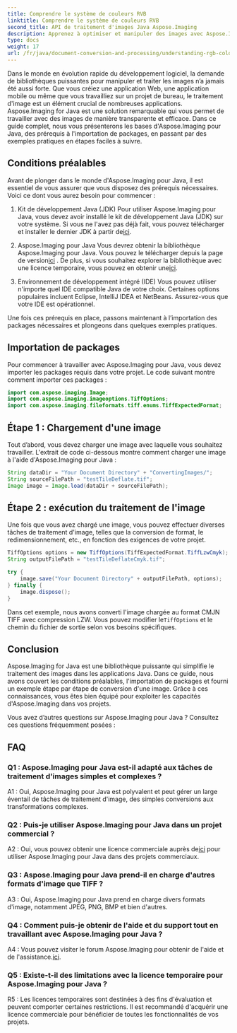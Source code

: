 ```yaml
---
title: Comprendre le système de couleurs RVB
linktitle: Comprendre le système de couleurs RVB
second_title: API de traitement d'images Java Aspose.Imaging
description: Apprenez à optimiser et manipuler des images avec Aspose.Imaging pour Java. Commencez avec notre guide étape par étape.
type: docs
weight: 17
url: /fr/java/document-conversion-and-processing/understanding-rgb-color-system/
---
```

Dans le monde en évolution rapide du développement logiciel, la demande de bibliothèques puissantes pour manipuler et traiter les images n’a jamais été aussi forte. Que vous créiez une application Web, une application mobile ou même que vous travailliez sur un projet de bureau, le traitement d'image est un élément crucial de nombreuses applications. Aspose.Imaging for Java est une solution remarquable qui vous permet de travailler avec des images de manière transparente et efficace. Dans ce guide complet, nous vous présenterons les bases d'Aspose.Imaging pour Java, des prérequis à l'importation de packages, en passant par des exemples pratiques en étapes faciles à suivre.

## Conditions préalables

Avant de plonger dans le monde d'Aspose.Imaging pour Java, il est essentiel de vous assurer que vous disposez des prérequis nécessaires. Voici ce dont vous aurez besoin pour commencer :

1. Kit de développement Java (JDK)
 Pour utiliser Aspose.Imaging pour Java, vous devez avoir installé le kit de développement Java (JDK) sur votre système. Si vous ne l'avez pas déjà fait, vous pouvez télécharger et installer le dernier JDK à partir de[ici](https://www.oracle.com/java/technologies/javase-downloads).

2. Aspose.Imaging pour Java
 Vous devrez obtenir la bibliothèque Aspose.Imaging pour Java. Vous pouvez le télécharger depuis la page de version[ici](https://releases.aspose.com/imaging/java/) . De plus, si vous souhaitez explorer la bibliothèque avec une licence temporaire, vous pouvez en obtenir une[ici](https://purchase.aspose.com/temporary-license/).

3. Environnement de développement intégré (IDE)
Vous pouvez utiliser n'importe quel IDE compatible Java de votre choix. Certaines options populaires incluent Eclipse, IntelliJ IDEA et NetBeans. Assurez-vous que votre IDE est opérationnel.

Une fois ces prérequis en place, passons maintenant à l’importation des packages nécessaires et plongeons dans quelques exemples pratiques.

## Importation de packages

Pour commencer à travailler avec Aspose.Imaging pour Java, vous devez importer les packages requis dans votre projet. Le code suivant montre comment importer ces packages :

```java
import com.aspose.imaging.Image;
import com.aspose.imaging.imageoptions.TiffOptions;
import com.aspose.imaging.fileformats.tiff.enums.TiffExpectedFormat;
```

## Étape 1 : Chargement d'une image

Tout d’abord, vous devez charger une image avec laquelle vous souhaitez travailler. L'extrait de code ci-dessous montre comment charger une image à l'aide d'Aspose.Imaging pour Java :

```java
String dataDir = "Your Document Directory" + "ConvertingImages/";
String sourceFilePath = "testTileDeflate.tif";
Image image = Image.load(dataDir + sourceFilePath);
```

## Étape 2 : exécution du traitement de l'image

Une fois que vous avez chargé une image, vous pouvez effectuer diverses tâches de traitement d'image, telles que la conversion de format, le redimensionnement, etc., en fonction des exigences de votre projet.

```java
TiffOptions options = new TiffOptions(TiffExpectedFormat.TiffLzwCmyk);
String outputFilePath = "testTileDeflateCmyk.tif";

try {
    image.save("Your Document Directory" + outputFilePath, options);
} finally {
    image.dispose();
}
```

 Dans cet exemple, nous avons converti l'image chargée au format CMJN TIFF avec compression LZW. Vous pouvez modifier le`TiffOptions` et le chemin du fichier de sortie selon vos besoins spécifiques.

## Conclusion

Aspose.Imaging for Java est une bibliothèque puissante qui simplifie le traitement des images dans les applications Java. Dans ce guide, nous avons couvert les conditions préalables, l'importation de packages et fourni un exemple étape par étape de conversion d'une image. Grâce à ces connaissances, vous êtes bien équipé pour exploiter les capacités d'Aspose.Imaging dans vos projets.

Vous avez d’autres questions sur Aspose.Imaging pour Java ? Consultez ces questions fréquemment posées :

## FAQ

### Q1 : Aspose.Imaging pour Java est-il adapté aux tâches de traitement d'images simples et complexes ?

A1 : Oui, Aspose.Imaging pour Java est polyvalent et peut gérer un large éventail de tâches de traitement d'image, des simples conversions aux transformations complexes.

### Q2 : Puis-je utiliser Aspose.Imaging pour Java dans un projet commercial ?

 A2 : Oui, vous pouvez obtenir une licence commerciale auprès de[ici](https://purchase.aspose.com/buy) pour utiliser Aspose.Imaging pour Java dans des projets commerciaux.

### Q3 : Aspose.Imaging pour Java prend-il en charge d'autres formats d'image que TIFF ?

A3 : Oui, Aspose.Imaging pour Java prend en charge divers formats d'image, notamment JPEG, PNG, BMP et bien d'autres.

### Q4 : Comment puis-je obtenir de l'aide et du support tout en travaillant avec Aspose.Imaging pour Java ?

 A4 : Vous pouvez visiter le forum Aspose.Imaging pour obtenir de l'aide et de l'assistance.[ici](https://forum.aspose.com/).

### Q5 : Existe-t-il des limitations avec la licence temporaire pour Aspose.Imaging pour Java ?

R5 : Les licences temporaires sont destinées à des fins d'évaluation et peuvent comporter certaines restrictions. Il est recommandé d'acquérir une licence commerciale pour bénéficier de toutes les fonctionnalités de vos projets.